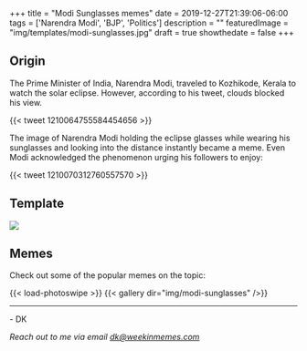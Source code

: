 +++
title = "Modi Sunglasses memes"
date = 2019-12-27T21:39:06-06:00
tags = ['Narendra Modi', 'BJP', 'Politics']
description = ""
featuredImage = "img/templates/modi-sunglasses.jpg"
draft = true
showthedate = false
+++


## Origin

The Prime Minister of India, Narendra Modi, traveled to Kozhikode, Kerala to watch the solar eclipse. However, according to his tweet, clouds blocked his view. 
<!--more-->

{{< tweet 1210064755584454656 >}}

The image of Narendra Modi holding the eclipse glasses while wearing his sunglasses and looking into the distance instantly became a meme. Even Modi acknowledged the phenomenon urging his followers to enjoy:

{{< tweet 1210070312760557570 >}}

## Template

![](img/templates/modi-sunglasses.jpg)

## Memes

Check out some of the popular memes on the topic:

{{< load-photoswipe >}}
{{< gallery dir="img/modi-sunglasses" />}}


---
\- DK

*Reach out to me via email dk@weekinmemes.com*